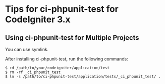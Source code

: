 # Tips for ci-phpunit-test for CodeIgniter 3.x

## Using ci-phpunit-test for Multiple Projects

You can use symlink.

After installing ci-phpunit-test, run the following commands:

```
$ cd /path/to/your/codeigniter/application/test
$ rm -rf _ci_phpunit_test
$ ln -s /path/to/ci-phpunit-test/application/tests/_ci_phpunit_test/ .
```

